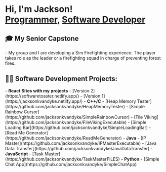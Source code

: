 <h1>Hi, I'm Jackson! <br/><a href="https://github.com/jacksonkvandyke">Programmer</a>, <a href="www.linkedin.com/in/jackson-van-dyke-4389b5270">Software Developer</a></h1>

<h2> 🎓 My Senior Capstone</h2>
  - My group and I are developing a Sim Firefighting experience. The player takes role as the leader or a firefighting squad in charge of preventing forest fires.

  

<h2>👨‍💻 Software Development Projects:</h2>
- <b>React Sites with my projects</b>
  - [Version 2](https://softwaretoaster.netlify.app/)
  - [Version 1](https://jacksonkvandyke.netlify.app/)
- <b>C++/C</b>
  - [Heap Memory Tester](https://github.com/jacksonkvandyke/HeapMemoryTester)
  - [Simple Rainbow Cursor](https://github.com/jacksonkvandyke/SimpleRainbowCursor)
  - [File Viking](https://github.com/jacksonkvandyke/FileVikingExecutable)
  - [Simple Loading Bar](https://github.com/jacksonkvandyke/SimpleLoadingBar)
  - [Read Me Generator](https://github.com/jacksonkvandyke/ReadMeGenerator)
- <b>Java</b>   
  - [IP Master](https://github.com/jacksonkvandyke/IPMasterExecutable)
  - [Java Data Transfer](https://github.com/jacksonkvandyke/JavaDataTransfer)
- <b>JavaScript</b>
  - [Task Master](https://github.com/jacksonkvandyke/TaskMasterFILES)
- <b>Python</b>
  - [Simple Chat App](https://github.com/jacksonkvandyke/SimpleChatApp)
<!--

Here are some ideas to get you started:

- 🔭 I’m currently working on ...
- 🌱 I’m currently learning ...
- 👯 I’m looking to collaborate on ...
- 🤔 I’m looking for help with ...
- 💬 Ask me about ...
- 📫 How to reach me: ...
- 😄 Pronouns: ...
- ⚡ Fun fact: ...
-->
